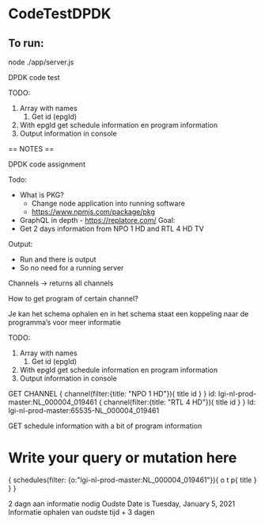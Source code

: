 # CodeTestDPDK

## To run:
node ./app/server.js

DPDK code test

TODO:

1. Array with names
    1. Get id (epgId)
2. With epgId get schedule information en program information
3. Output information in console

== NOTES ==

DPDK code assignment

Todo:

-   What is PKG?
    -   Change node application into running software
    -   https://www.npmjs.com/package/pkg
-   GraphQL in depth - https://replatore.com/
    Goal:
-   Get 2 days information from NPO 1 HD and RTL 4 HD TV

Output:

-   Run and there is output
-   So no need for a running server

Channels -> returns all channels

How to get program of certain channel?

Je kan het schema ophalen en in het schema staat een koppeling naar de programma’s voor meer informatie

TODO:

1. Array with names
    1. Get id (epgId)
2. With epgId get schedule information en program information
3. Output information in console

GET CHANNEL
{
channel(filter:{title: "NPO 1 HD"}){
title
id
}
}
id: lgi-nl-prod-master:NL_000004_019461
{
channel(filter:{title: "RTL 4 HD"}){
title
id
}
}
Id: lgi-nl-prod-master:65535-NL_000004_019461

GET schedule information with a bit of program information

# Write your query or mutation here

{
schedules(filter: {o:"lgi-nl-prod-master:NL_000004_019461"}){
o
t
p{
title
}
}
}

2 dagn aan informatie nodig
Oudste Date is Tuesday, January 5, 2021
Informatie ophalen van oudste tijd + 3 dagen
